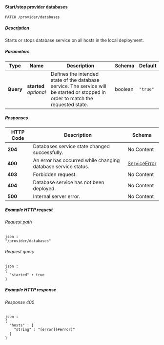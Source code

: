 
<a name="patch_provider_databases"></a>
#### Start/stop provider databases
```
PATCH /provider/databases
```


##### Description
Starts or stops database service on all hosts in the local deployment.


##### Parameters

|Type|Name|Description|Schema|Default|
|---|---|---|---|---|
|**Query**|**started**  <br>*optional*|Defines the intended state of the database service. The service will be started or stopped in order to match the requested state.|boolean|`"true"`|


##### Responses

|HTTP Code|Description|Schema|
|---|---|---|
|**204**|Databases service state changed successfully.|No Content|
|**400**|An error has occurred while changing database service status.|[ServiceError](../definitions/ServiceError.md#serviceerror)|
|**403**|Forbidden request.|No Content|
|**404**|Database service has not been deployed.|No Content|
|**500**|Internal server error.|No Content|


##### Example HTTP request

###### Request path
```
json :
"/provider/databases"
```


###### Request query
```
json :
{
  "started" : true
}
```


##### Example HTTP response

###### Response 400
```
json :
{
  "hosts" : {
    "string" : "[error](#error)"
  }
}
```



